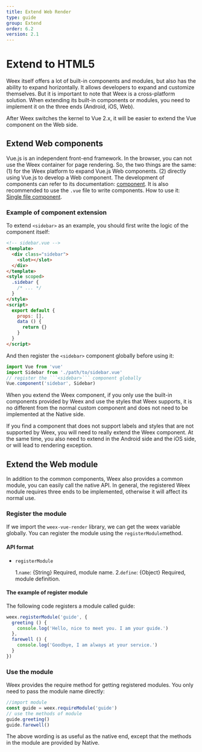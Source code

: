 ```yaml
---
title: Extend Web Render
type: guide
group: Extend
order: 6.2
version: 2.1
---
```


# Extend to HTML5

Weex itself offers a lot of built-in components and modules, but also has the ability to expand horizontally. It allows developers to expand and customize themselves. But it is important to note that Weex is a cross-platform solution. When extending its built-in components or modules, you need to implement it on the three ends (Android, iOS, Web).

After Weex switches the kernel to Vue 2.x, it will be easier to extend the Vue component on the Web side.

## Extend Web components

Vue.js is an independent front-end framework. In the browser, you can not use the Weex container for page rendering. So, the two things are the same: (1) for the Weex platform to expand Vue.js Web components. (2) directly using Vue.js to develop a Web component. The development of components can refer to its documentation: [component](https://vuejs.org/v2/guide/components.html). It is also recommended to use the ```.vue``` file to write components. How to use it: [Single file component](https://vuejs.org/v2/guide/single-file-components.html).

### Example of component extension
To extend ```<sidebar>``` as an example, you should first write the logic of the component itself:

```html
<!-- sidebar.vue -->
<template>
  <div class="sidebar">
    <slot></slot>
  </div>
</template>
<style scoped>
  .sidebar {
    /* ... */
  }
</style>
<script>
  export default {
    props: [],
    data () {
      return {}
    }
  }
</script>
```

And then register the ```<sidebar>``` component globally before using it:

```javascript
import Vue from 'vue'
import Sidebar from './path/to/sidebar.vue'
// register the ```<sidebar>``` component globally
Vue.component('sidebar', Sidebar)
```

When you extend the Weex component, if you only use the built-in components provided by Weex and use the styles that Weex supports, it is no different from the normal custom component and does not need to be implemented at the Native side.

If you find a component that does not support labels and styles that are not supported by Weex, you will need to really extend the Weex component. At the same time, you also need to extend in the Android side and the iOS side, or will lead to rendering exception.

## Extend the Web module

In addition to the common components, Weex also provides a common module, you can easily call the native API. In general, the registered Weex module requires three ends to be implemented, otherwise it will affect its normal use.

### Register the module
If we import the ```weex-vue-render``` library, we can get the weex variable globally. You can register the module using the ```registerModule```method.

#### API format
+ `registerModule`

	1.```name```: {String} Required, module name.
	2.```define```: {Object} Required, module definition.

#### The example of register module
The following code registers a module called guide:

```javascript
weex.registerModule('guide', {
  greeting () {
    console.log('Hello, nice to meet you. I am your guide.')
  },
  farewell () {
    console.log('Goodbye, I am always at your service.')
  }
})
```

### Use the module

Weex provides the require method for getting registered modules. You only need to pass the module name directly:

```javascript
//import module
const guide = weex.requireModule('guide')
// use the methods of module
guide.greeting()
guide.farewell()
```

The above wording is as useful as the native end, except that the methods in the module are provided by Native.
